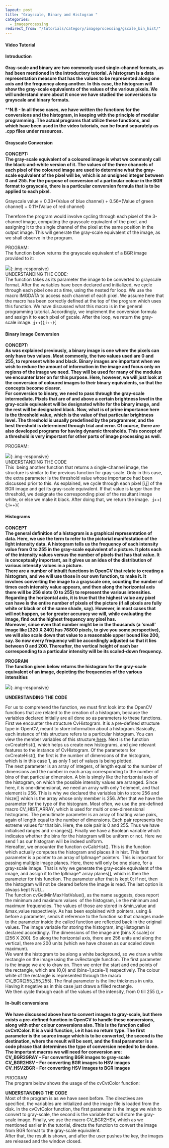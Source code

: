 ```yaml
---
layout: post
title: "Grayscale, Binary and Histogram "
categories:
  - imageprocessing
redirect_from: "/tutorials/category/imageprocessing/gscale_bin_hist/"
---
```


#### Video Tutorial

#### Introduction

**Gray-scale and binary are two commonly used single-channel formats, as had been mentioned in the introductory tutorial. A histogram is a data representation measure that has the values to be represented along one axis and the frequency along another. In this case, the histogram will show the gray-scale equivalents of the values of the various pixels. We will understand more about it once we have studied the conversions to grayscale and binary formats.**

****N.B - In all these cases, we have written the functions for the conversions and the histogram, in keeping with the principle of modular programming. The actual programs that utilize these functions, and which have been used in the video tutorials, can be found separately as .cpp files under resources.**

#### Grayscale Conversion

**CONCEPT:  
The gray-scale equivalent of a coloured image is what we commonly call the black-and-white version of it. The values of the three channels of each pixel of the coloured image are used to determine what the gray-scale equivalent of the pixel will be, which is an unsigned integer between 0 and 255. For the purpose of conversion of a particular colour in the BGR format to grayscale, there is a particular conversion formula that is to be applied to each pixel.**

Grayscale value = 0.33*(Value of blue channel) + 0.56*(Value of green channel) + 0.11*(Value of red channel)

Therefore the program would involve cycling through each pixel of the 3-channel image, computing the grayscale equivalent of the pixel, and assigning it to the single channel of the pixel at the same position in the output image. This will generate the gray-scale equivalent of the image, as we shall observe in the program.

PROGRAM:  
The function below returns the grayscale equivalent of a BGR image provided to it:

<script src="https://gist.github.com/wowitsmrinal/4246173.js"></script>
  
![][1]{:.img-responsive}  
UNDERSTANDING THE CODE:  
The function takes as its parameter the image to be converted to grayscale format. After the variables have been declared and initialized, we cycle through each pixel one at a time, using the nested for loop. We use the macro IMGDATA to access each channel of each pixel. We assume here that the macro has been correctly defined at the top of the program which uses this function. We have discussed what this macro is in the general programming tutorial. Accordingly, we implement the conversion formula and assign it to each pixel of gscale. After the loop, we return the gray-scale image. ;j++){;i++){

#### Binary Image Conversion

**CONCEPT:  
As was explained previously, a binary image is one where the pixels can only have two values. Most commonly, the two values used are 0 and 255, to represent white and black. Binary images are important when we wish to reduce the amount of information in the image and focus only on regions of the image we need. They will be used for many of the modules we encounter later on for this purpose. Here, however, we will just look at the conversion of coloured images to their binary equivalents, so that the concepts become clearer.  
For conversion to binary, we need to pass through the gray-scale intermediate. Pixels that are of and above a certain brightness level in the gray-scale equivalent will be designated white for the binary image, and the rest will be designated black. Now, what is of prime importance here is the threshold value, which is the value of that particular brightness level. The threshold is usually predefined by the programmer, and the best threshold is determined through trial and error. Of course, there are also developed programs for having dynamic thresholds. This concept of a threshold is very important for other parts of image processing as well.**

PROGRAM:  

<script src="https://gist.github.com/wowitsmrinal/4246207.js"></script>

![][2]{:.img-responsive}  
UNDERSTANDING THE CODE  
This  being another function that returns a single-channel image, the structure is similar to the previous function for gray-scale. Only in this case, the extra parameter is the threshold value whose importance had been discussed prior to this. As explained, we cycle through each pixel [i,j] of the BGR image and get its gray-scale equivalent. If that value is larger than the threshold, we designate the corresponding pixel of the resultant image white, or else we make it black. After doing that, we return the image.  ;j++){;i++){

#### Histograms

**CONCEPT**  
**The general definition of a histogram is a graphical representation of data. Here, we use the term to refer to the pictorial manifestation of the light intensity data. A histogram tells us the frequency of each intensity value from 0 to 255 in the gray-scale equivalent of a picture. It plots each of the intensity values versus the number of pixels that has that value. It is conceptually important, as it gives us an idea of the distribution of various intensity values in a picture.  
There are a number of inbuilt functions in OpenCV that relate to creating a histogram, and we will use those in our own function, to make it. It involves converting the image to a grayscale one, counting the number of times each intensity value appears, and then along the horizontal axis there will be 256 slots (0 to 255) to represent the various intensities. Regarding the horizontal axis, it is true that the highest value any pixel can have is the entire number of pixels of the picture (if all pixels are fully white or black or of the same shade, say). However, in most cases that will not happen, so for greater accuracy we will, while evaluating the image, find out the highest frequency any pixel has.  
Moreover, since even that number might be in the thousands (a 'small' image like [320 X 240] has 76800 pixels, to give you some perspective), we will also scale down that value to a reasonable upper bound like 200, say. So now every frequency will be accordingly adjusted so that it lies between 0 and 200. Thereafter, the vertical height of each bar corresponding to a particular intensity will be its scaled-down frequency.**

**PROGRAM  
The function given below returns the histogram for the gray-scale equivalent of an image, depicting the frequencies of the various intensities**  

<script src="https://gist.github.com/anonymous/3378762.js"></script>

![][3]{:.img-responsive}

**UNDERSTANDING THE CODE**

For us to comprehend the function, we must first look into the OpenCV functions that are related to the creation of a histogram, because the variables declared initially are all done so as parameters to these functions.  
First we encounter the structure CvHistogram. It is a pre-defined structure type in OpenCV, meant to store information about a histogram. Basically, each instance of this structure refers to a particular histogram. You can view the member variables of this structure[ here][4]. Next is the function cvCreateHist(), which helps us create new histograms, and give relevant features to the instance of CvHistogram. Of the parameters for cvCreateHist(), the first is the number of dimensions of the histogram, which is in this case 1, as only 1 set of values is being plotted.  
The next parameter is an array of integers, of length equal to the number of dimensions and the number in each array corresponding to the number of bins of that particular dimension. A bin is simply like the horizontal axis of the histogram, on which the possible intensity values are arranged. Since here, it is one-dimensional, we need an array with only 1 element, and that element is 256. This is why we declared the variables bin to store 256 and hisze[] which is the array whose only member is 256. After that we have the parameter for the type of the histogram. Most often, we use the pre-defined macro CV_HIST_ARRAY, which is used for multi or one-dimensional histograms. The penultimate parameter is an array of floating value pairs, again of length equal to the number of dimensions. Each pair represents the extreme values for that bin. Here, the sole pair is 0 and 255. Thus we have initialised ranges and x-ranges[]. Finally we have a Boolean variable which indicates whether the bins for the histogram will be uniform or not. Here we send 1 as our histogram will be indeed uniform.  
Hereafter, we encounter the function cvCalcHist(). This is the function which actually computes the histogram and places it in hist. This first parameter is a pointer to an array of IplImage* pointers. This is important for passing multiple image planes. Here, there will only be one plane, for a gray-scale image. That is why we generate the gray-scale equivalent of the image, and assign it to the IplImage* array planes[], which is then the parameter for this function. The parameter after that is kept 0; if not, then the histogram will not be cleared before the image is read. The last option is always kept NULL.  
The function cvGetMinMaxHistValue(), as the name suggests, does report the minimum and maximum values  of the histogram, i.e the minimum and maximum frequencies. The values of those are stored in &min_value and &max_value respectively. As has been explained with pointers, using & before a parameter, sends it reference to the function so that changes made to the parameter inside the called function are reflected back in the original values. The image variable for storing the histogram, imgHistogram is declared accordingly. The dimensions of the image are [bins X scale] or [256 X 200]. So along the horizontal axis, there are 256 units and along the vertical, there are 200 units (which we have chosen as our scaled down maximum).  
We want the histogram to be along a white background, so we draw a white rectangle on the image using the cvRectangle function. The first parameter is the image we are to draw on. Then we enter the start and end points of the rectangle, which are (0,0) and (bins-1,scale-1) respectively. The colour white of the rectangle is represented through the macro CV_BGR(255,255,255). The final parameter is the line thickness in units. Having it negative as in this case just draws a filled rectangle.  
We then cycle through each of the values of the intensity, from 0 till 255 (),>

#### In-built conversions

**We have discussed above how to convert images to gray-scale, but there exists a pre-defined function in OpenCV to handle these conversions, along with other colour conversions also. This is the function called cvCvtColor. It is a void function, i.e it has no return type. The first parameter is the source image which is to be converted, the second is the destination, where the result will be sent, and the final parameter is a code phrase that determines the type of conversion needed to be done.  
The important macros we will need for conversion are:  
CV_BGR2GRAY – For converting BGR images to gray-scale  
CV_BGR2HSV – For converting BGR images to HSV images  
CV_HSV2BGR – For converting HSV images to BGR images**

PROGRAM  
The program below shows the usage of the cvCvtColor function:

<script src="https://gist.github.com/anonymous/3378770.js"></script>

**UNDERSTANDING THE CODE**  
Most of the program is as we have seen before. The directives are specified, the variables are initialized and the image file is loaded from the disk. In the cvCvtColor function, the first parameter is the image we wish to convert to gray-scale, the second is the variable that will store the gray-scale image. Finally, we use the macro CV_BGR2HSV, which as we mentioned earlier in the tutorial, directs the function to convert the image from BGR format to the gray-scale equivalent.  
After that, the result is shown, and after the user pushes the key, the images are released and the window closed.

[1]:/img/tutorial/img_processing/gscale/pic1.jpg
[2]: /img/tutorial/img_processing/gscale/pic2.jpg
[3]: /img/tutorial/img_processing/gscale/pic3.JPG
[4]: http://opencv.willowgarage.com/documentation/histograms.html
